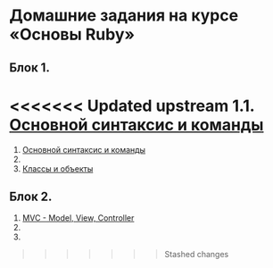# Домашние задания на курсе «Основы Ruby»

## Блок 1.
<<<<<<< Updated upstream
1.1. [Основной синтаксис и команды](1_1-ruby_fundamentals/)
=======
1. [Основной синтаксис и команды](1_1-ruby_fundamentals/)
2.
3. [Классы и объекты](1_3-objects_and_classes)

## Блок 2.
1. [MVC - Model, View, Controller](2_1-model_view_controller)
2.
3.
>>>>>>> Stashed changes
